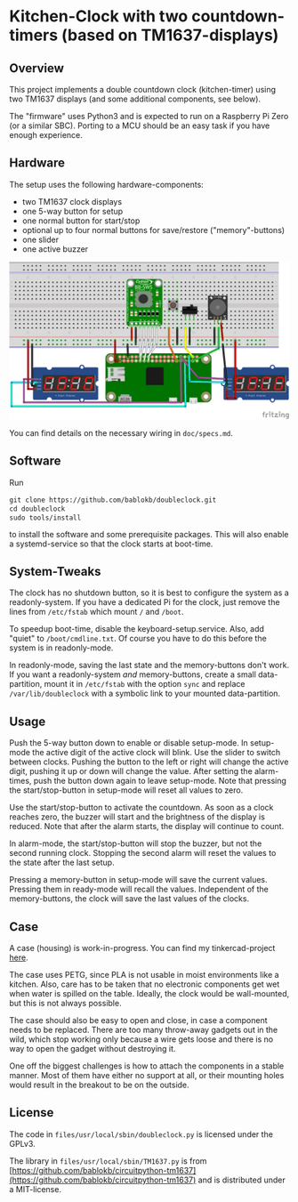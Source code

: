 Kitchen-Clock with two countdown-timers (based on TM1637-displays)
==================================================================

Overview
--------

This project implements a double countdown clock (kitchen-timer) using
two TM1637 displays (and some additional components, see below).

The "firmware" uses Python3 and is expected to run on a Raspberry Pi Zero
(or a similar SBC). Porting to a MCU should be an easy task if you have
enough experience.


Hardware
--------

The setup uses the following hardware-components:

  - two TM1637 clock displays
  - one 5-way button for setup
  - one normal button for start/stop
  - optional up to four normal buttons for save/restore ("memory"-buttons)
  - one slider
  - one active buzzer

![](doc/doubleclock-breadboard.png)

You can find details on the necessary wiring in `doc/specs.md`.


Software
--------

Run

    git clone https://github.com/bablokb/doubleclock.git
    cd doubleclock
    sudo tools/install

to install the software and some prerequisite packages. This will also enable
a systemd-service so that the clock starts at boot-time.


System-Tweaks
-------------

The clock has no shutdown button, so it is best to configure the system
as a readonly-system. If you have a dedicated Pi for the clock, just remove
the lines from `/etc/fstab` which mount `/` and `/boot`.

To speedup boot-time, disable the keyboard-setup.service. Also, add "quiet"
to `/boot/cmdline.txt`. Of course you have to do this before the system is
in readonly-mode.

In readonly-mode, saving the last state and the memory-buttons don't work.
If you want a readonly-system *and* memory-buttons, create a small
data-partition, mount it in `/etc/fstab` with the option `sync` and
replace `/var/lib/doubleclock` with a symbolic link to your mounted
data-partition.


Usage
-----

Push the 5-way button down to enable or disable setup-mode. In setup-mode the
active digit of the active clock will blink. Use the slider to switch between
clocks. Pushing the button to the left or right will change the active digit,
pushing it up or down will change the value. After setting the alarm-times,
push the button down again to leave setup-mode. Note that pressing the
start/stop-button in setup-mode will reset all values to zero.

Use the start/stop-button to activate the countdown. As soon as a clock
reaches zero, the buzzer will start and the brightness of the display is
reduced. Note that after the alarm starts, the display will continue to
count.

In alarm-mode, the start/stop-button will stop the buzzer, but not the second
running clock. Stopping the second alarm will reset the values to the state
after the last setup.

Pressing a memory-button in setup-mode will save the current values. Pressing
them in ready-mode will recall the values. Independent of the memory-buttons,
the clock will save the last values of the clocks.


Case
----

A case (housing) is work-in-progress. You can find my tinkercad-project
[here](https://www.tinkercad.com/things/8dUa6ugfUpZ).

The case uses PETG, since PLA is not usable in moist environments like a
kitchen. Also, care has to be taken that no electronic components get wet
when water is spilled on the table. Ideally, the clock would be wall-mounted,
but this is not always possible.

The case should also be easy to open and close, in case a component needs
to be replaced. There are too many throw-away gadgets out in the wild, which
stop working only because a wire gets loose and there is no way to open
the gadget without destroying it.


One off the biggest challenges is how to attach the components in a
stable manner. Most of them have either no support at all, or their
mounting holes would result in the breakout to be on the outside.


License
-------

The code in `files/usr/local/sbin/doubleclock.py` is licensed under the GPLv3.

The library in `files/usr/local/sbin/TM1637.py` is from
[https://github.com/bablokb/circuitpython-tm1637](https://github.com/bablokb/circuitpython-tm1637)
and is distributed under a MIT-license.
